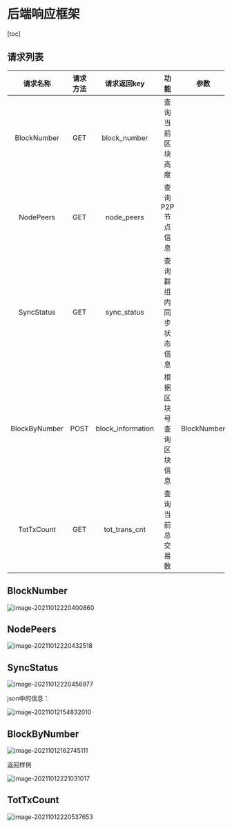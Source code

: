 # 后端响应框架

[toc]

## 请求列表

|   请求名称    | 请求方法 |    请求返回key    |          功能          |    参数     |
| :-----------: | :------: | :---------------: | :--------------------: | :---------: |
|  BlockNumber  |   GET    |   block_number    |    查询当前区块高度    |             |
|   NodePeers   |   GET    |    node_peers     |    查询P2P节点信息     |             |
|  SyncStatus   |   GET    |    sync_status    | 查询群组内同步状态信息 |             |
| BlockByNumber |   POST   | block_information | 根据区块号查询区块信息 | BlockNumber |
|  TotTxCount   |   GET    |   tot_trans_cnt   |    查询当前总交易数    |             |



## BlockNumber

![image-20211012220400860](https://luochengyu.oss-cn-beijing.aliyuncs.com/img/image-20211012220400860.png)

## NodePeers

![image-20211012220432518](https://luochengyu.oss-cn-beijing.aliyuncs.com/img/image-20211012220432518.png)

## SyncStatus

![image-20211012220456977](https://luochengyu.oss-cn-beijing.aliyuncs.com/img/image-20211012220456977.png)

json中的信息：

![image-20211012154832010](https://luochengyu.oss-cn-beijing.aliyuncs.com/image-20211012154832010.png)

## BlockByNumber

![image-20211012162745111](https://luochengyu.oss-cn-beijing.aliyuncs.com/image-20211012162745111.png)

返回样例

![image-20211012221031017](https://luochengyu.oss-cn-beijing.aliyuncs.com/img/image-20211012221031017.png)

## TotTxCount

![image-20211012220537653](https://luochengyu.oss-cn-beijing.aliyuncs.com/img/image-20211012220537653.png)

